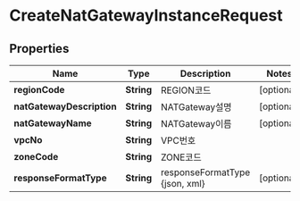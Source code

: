 
# CreateNatGatewayInstanceRequest

## Properties
Name | Type | Description | Notes
------------ | ------------- | ------------- | -------------
**regionCode** | **String** | REGION코드 |  [optional]
**natGatewayDescription** | **String** | NATGateway설명 |  [optional]
**natGatewayName** | **String** | NATGateway이름 |  [optional]
**vpcNo** | **String** | VPC번호 | 
**zoneCode** | **String** | ZONE코드 | 
**responseFormatType** | **String** | responseFormatType {json, xml} |  [optional]



